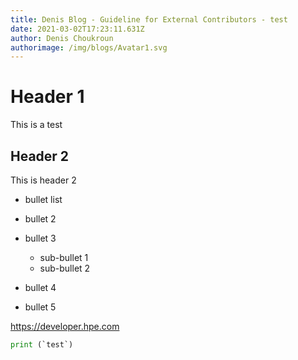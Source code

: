 ```yaml
---
title: Denis Blog - Guideline for External Contributors - test
date: 2021-03-02T17:23:11.631Z
author: Denis Choukroun
authorimage: /img/blogs/Avatar1.svg
---
```

# Header 1

This is a test 

## Header 2

This is header 2

* bullet list
* bullet 2
* bullet 3

  * sub-bullet 1
  * sub-bullet 2
* bullet 4
* bullet 5

<https://developer.hpe.com>

```python
print (`test`)
```